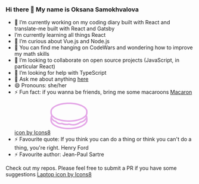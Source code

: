 ### Hi there 👋 My name is Oksana Samokhvalova


- 🔭 I’m currently working on my coding diary built with React and translate-me built with React and Gatsby 
- I’m currently learning all things React
- 🌱 I’m curious about Vue.js and Node.js
- 🌱 You can find me hanging on CodeWars and wondering how to improve my math skills
- 👯 I’m looking to collaborate on open source projects (JavaScript, in particular React)
- 🤔 I’m looking for help with TypeScript
- 💬 Ask me about anything <a href="https://twitter.com/oksanadev">here</a>
- 😄 Pronouns: she/her
- ⚡ Fun fact: if you wanna be friends, bring me some macaroons <a href="https://icons8.com/icon/4103/macaron">Macaron icon by Icons8</a><svg xmlns="http://www.w3.org/2000/svg" x="0px" y="0px"
width="100" height="100"
viewBox="0 0 226 226"
style=" fill:#000000;"><g fill="none" fill-rule="nonzero" stroke="none" stroke-width="1" stroke-linecap="butt" stroke-linejoin="miter" stroke-miterlimit="10" stroke-dasharray="" stroke-dashoffset="0" font-family="none" font-weight="none" font-size="none" text-anchor="none" style="mix-blend-mode: normal"><path d="M0,226v-226h226v226z" fill="none"></path><g fill="#e4a7e7"><path d="M113,31.64c-30.61594,0 -58.28328,5.65 -78.67625,15.11375c-20.39297,9.46375 -34.32375,23.12969 -34.32375,39.55v8.1925c0,5.19094 1.4125,10.09937 3.955,14.69c-0.49437,1.07703 -0.79453,2.17172 -1.13,3.39c-0.61797,2.20703 -1.14766,4.60828 -1.55375,7.0625c-0.82984,4.89078 -1.27125,9.07531 -1.27125,11.44125v8.1925c0,16.61453 13.91313,30.29813 34.32375,39.8325c20.41062,9.53437 48.06031,15.255 78.67625,15.255c30.61594,0 58.28328,-5.65 78.67625,-15.11375c20.39297,-9.46375 34.32375,-23.12969 34.32375,-39.55v-8.1925c0,-2.10109 -0.35313,-6.33859 -1.13,-11.3c-0.60031,-3.88437 -1.14766,-7.76875 -2.68375,-11.15875c2.48953,-4.55531 3.81375,-9.41078 3.81375,-14.54875v-8.1925c0,-16.42031 -13.93078,-30.08625 -34.32375,-39.55c-20.39297,-9.46375 -48.06031,-15.11375 -78.67625,-15.11375zM113,40.68c29.48594,0 56.05859,5.54406 74.8625,14.26625c18.80391,8.72219 29.0975,20.21641 29.0975,31.3575v8.1925c0,3.84906 -1.28891,7.76875 -3.6725,11.5825c-0.10594,0.17656 -0.19422,0.37078 -0.2825,0.565c-4.60828,7.00953 -13.13625,13.64828 -25.1425,19.21c-18.80391,8.72219 -45.37656,14.26625 -74.8625,14.26625c-29.48594,0 -56.05859,-5.54406 -74.8625,-14.26625c-11.3,-5.24391 -19.38656,-11.51188 -24.15375,-18.08c-0.2825,-1.04172 -0.93578,-1.94219 -1.83625,-2.5425c-2.04813,-3.53125 -3.1075,-7.16844 -3.1075,-10.735v-8.1925c0,-11.14109 10.29359,-22.63531 29.0975,-31.3575c18.80391,-8.72219 45.37656,-14.26625 74.8625,-14.26625zM215.265,118.085c0.10594,0.42375 0.19422,0.8475 0.2825,1.27125c-0.05297,0.05297 -0.08828,0.08828 -0.14125,0.14125c-4.13156,10.71734 -13.66594,24.52453 -32.4875,26.97875c-0.75922,0.08828 -1.50078,0.38844 -2.11875,0.8475c-18.39781,14.125 -42.48094,20.07516 -66.24625,11.5825c-0.90047,-0.35312 -1.88922,-0.40609 -2.825,-0.14125c-12.7125,3.69016 -27.56141,1.67734 -39.8325,-3.81375c-0.98875,-0.40609 -2.08344,-0.45906 -3.1075,-0.14125c-7.71578,2.17172 -14.4075,0.90047 -20.19875,-1.695c-5.79125,-2.59547 -10.52312,-6.72703 -13.56,-10.17c-0.67094,-0.74156 -1.55375,-1.23594 -2.5425,-1.4125c-12.64187,-2.36594 -19.81031,-11.63547 -21.7525,-21.32875c-0.03531,-0.14125 -0.08828,-0.2825 -0.14125,-0.42375c0.01766,-0.05297 -0.01766,-0.08828 0,-0.14125c0.10594,-0.49438 0.17656,-0.93578 0.2825,-1.4125c5.9325,6.07375 13.96609,11.42359 23.4475,15.82c20.39297,9.46375 48.06031,15.11375 78.67625,15.11375c30.61594,0 58.28328,-5.65 78.67625,-15.11375c9.55203,-4.43172 17.63859,-9.83453 23.58875,-15.96125zM216.96,135.3175v4.37875c0,11.14109 -10.29359,22.63531 -29.0975,31.3575c-18.80391,8.72219 -45.37656,14.26625 -74.8625,14.26625c-29.48594,0 -56.05859,-5.63234 -74.8625,-14.4075c-18.80391,-8.77516 -29.0975,-20.23406 -29.0975,-31.64v-2.11875c4.73187,5.91484 11.44125,10.66438 20.0575,12.7125c3.72547,4.04328 8.95172,8.51031 15.82,11.5825c6.81531,3.05453 15.32562,4.16688 24.43625,2.11875c13.40109,5.77359 29.15047,8.01594 43.7875,4.09625c25.91938,8.59859 52.22719,2.33062 72.17875,-12.57125c14.90187,-2.36594 25.08953,-10.71734 31.64,-19.775z"></path></g></g></svg>
- ⚡ Favourite quote: If you think you can do a thing or think you can't do a thing, you're right. Henry Ford
- ⚡ Favourite author: Jean-Paul Sartre

Check out my repos. Please feel free to submit a PR if you have some suggestions <a href="https://icons8.com/icon/111416/laptop">Laptop icon by Icons8</a>